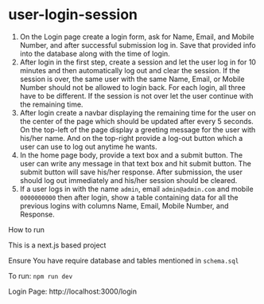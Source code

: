 # user-login-session
1. On the Login page create a login form, ask for Name, Email, and Mobile Number, and after successful submission log in. Save that provided info into the database along with the time of login.
2.  After login in the first step, create a session and let the user log in for 10 minutes and then automatically log out and clear the session. If the session is over, the same user with the same Name, Email, or Mobile Number should not be allowed to login back. For each login, all three have to be different. If the session is not over let the user continue with the remaining time. 
3. After login create a navbar displaying the remaining time for the user on the center of the page which should be updated after every 5 seconds. On the top-left of the page display a greeting message for the user with his/her name. And on the top-right provide a log-out button which a user can use to log out anytime he wants.
4.  In the home page body, provide a text box and a submit button. The user can write any message in that text box and hit submit button. The submit button will save his/her response. After submission, the user should log out immediately and his/her session should be cleared.  
5. If a user logs in with the name `admin`, email `admin@admin.com` and mobile `0000000000` then after login, show a table containing data for all the previous logins with columns Name, Email, Mobile Number, and Response.


How to run

This is a next.js based project

Ensure You have require database and tables mentioned in `schema.sql`

To run: `npm run dev`

Login Page: http://localhost:3000/login
